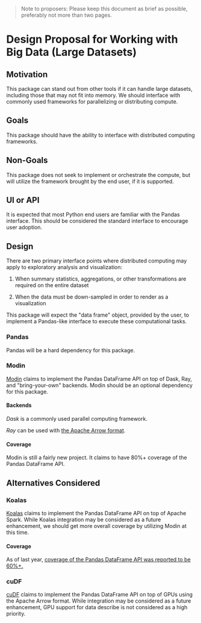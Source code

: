 > Note to proposers: Please keep this document as brief as possible, preferably not more than two pages.

# Design Proposal for Working with Big Data (Large Datasets)

## Motivation

This package can stand out from other tools if it can handle large datasets, including those that may not fit into memory. We should interface with commonly used frameworks for parallelizing or distributing compute.

## Goals

This package should have the ability to interface with distributed computing frameworks.

## Non-Goals

This package does not seek to implement or orchestrate the compute, but will utilize the framework brought by the end user, if it is supported.

## UI or API

It is expected that most Python end users are familiar with the Pandas interface. This should be considered the standard interface to encourage user adoption.

## Design

There are two primary interface points where distributed computing may apply to exploratory analysis and visualization:

1. When summary statistics, aggregations, or other transformations are required on the entire dataset

2. When the data must be down-sampled in order to render as a visualization

This package will expect the "data frame" object, provided by the user, to implement a Pandas-like interface to execute these computational tasks.

### Pandas

Pandas will be a hard dependency for this package.

### Modin

[Modin](https://github.com/modin-project/modin) claims to implement the Pandas DataFrame API on top of Dask, Ray, and "bring-your-own" backends. Modin should be an optional dependency for this package.

#### Backends

*Dask* is a commonly used parallel computing framework.

*Ray* can be used with [the Apache Arrow format](https://arrow.apache.org/blog/2017/10/15/fast-python-serialization-with-ray-and-arrow/).

#### Coverage

Modin is still a fairly new project. It claims to have 80%+ coverage of the Pandas DataFrame API.


## Alternatives Considered

### Koalas

[Koalas](https://github.com/databricks/koalas) claims to implement the Pandas DataFrame API on top of Apache Spark. While Koalas integration may be considered as a future enhancement, we should get more overall coverage by utilizing Modin at this time.

#### Coverage

As of last year, [coverage of the Pandas DataFrame API was reported to be 60%+.](https://www.slideshare.net/databricks/koalas-pandas-on-apache-spark)

### cuDF

[cuDF](https://github.com/rapidsai/cudf) claims to implement the Pandas DataFrame API on top of GPUs using the Apache Arrow format. While integration may be considered as a future enhancement, GPU support for data describe is not considered as a high priority.
